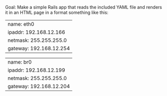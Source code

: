 Goal: Make a simple Rails app that reads the included YAML file
and renders it in an HTML page in a format something like this:

<table>
  <tr><td>name: eth0</td></tr>
  <tr><td>ipaddr: 192.168.12.166</td></tr>
  <tr><td>netmask: 255.255.255.0</td></tr>
  <tr><td>gateway: 192.168.12.254</td></tr>
</table>

<table>
  <tr><td>name: br0</td></tr>
  <tr><td>ipaddr: 192.168.12.199</td></tr>
  <tr><td>netmask: 255.255.255.0</td></tr>
  <tr><td>gateway: 192.168.12.204</td></tr>
</table>

